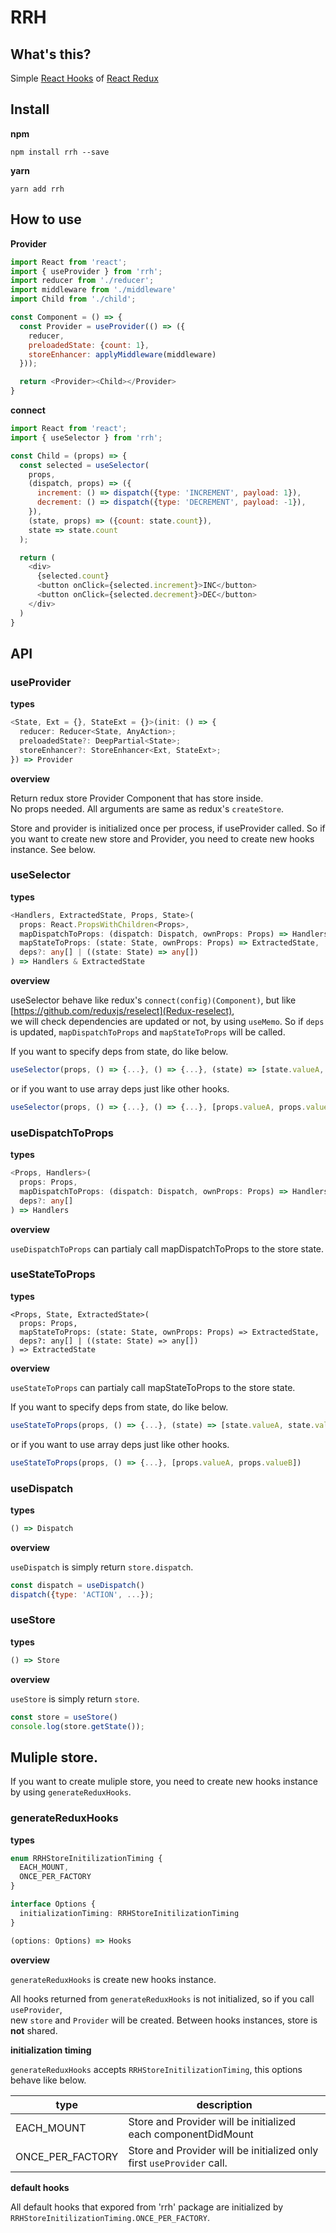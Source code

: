 # RRH

## What's this?

Simple [React Hooks](https://reactjs.org/docs/hooks-overview.html) of [React Redux](https://github.com/reduxjs/react-redux)

## Install

__npm__

```shell
npm install rrh --save
```

__yarn__

```shell
yarn add rrh
```

## How to use

__Provider__

```javascript
import React from 'react';
import { useProvider } from 'rrh';
import reducer from './reducer';
import middleware from './middleware'
import Child from './child';

const Component = () => {
  const Provider = useProvider(() => ({
    reducer,
    preloadedState: {count: 1},
    storeEnhancer: applyMiddleware(middleware)
  }));

  return <Provider><Child></Provider>
}
```


__connect__

```javascript
import React from 'react';
import { useSelector } from 'rrh';

const Child = (props) => {
  const selected = useSelector(
    props,
    (dispatch, props) => ({
      increment: () => dispatch({type: 'INCREMENT', payload: 1}),
      decrement: () => dispatch({type: 'DECREMENT', payload: -1}),
    }),
    (state, props) => ({count: state.count}),
    state => state.count
  );

  return (
    <div>
      {selected.count}
      <button onClick={selected.increment}>INC</button>
      <button onClick={selected.decrement}>DEC</button>
    </div>
  )
}
```

## API

### useProvider

__types__

```typescript
<State, Ext = {}, StateExt = {}>(init: () => {
  reducer: Reducer<State, AnyAction>;
  preloadedState?: DeepPartial<State>;
  storeEnhancer?: StoreEnhancer<Ext, StateExt>;
}) => Provider
```

__overview__

Return redux store Provider Component that has store inside.  
No props needed.
All arguments are same as redux's `createStore`.

Store and provider is initialized once per process, if useProvider called.
So if you want to create new store and Provider, you need to create new hooks instance. See below.


### useSelector

__types__

```typescript
<Handlers, ExtractedState, Props, State>(
  props: React.PropsWithChildren<Props>,
  mapDispatchToProps: (dispatch: Dispatch, ownProps: Props) => Handlers,
  mapStateToProps: (state: State, ownProps: Props) => ExtractedState,
  deps?: any[] | ((state: State) => any[])
) => Handlers & ExtractedState
```
__overview__

useSelector behave like redux's `connect(config)(Component)`, but like [https://github.com/reduxjs/reselect](Redux-reselect),  
we will check dependencies are updated or not, by using `useMemo`.
So if `deps` is updated, `mapDispatchToProps` and `mapStateToProps` will be called.

If you want to specify deps from state, do like below.

```javascript
useSelector(props, () => {...}, () => {...}, (state) => [state.valueA, state.valueB, ...])
```

or if you want to use array deps just like other hooks.

```javascript
useSelector(props, () => {...}, () => {...}, [props.valueA, props.valueB])
```

### useDispatchToProps

__types__

```typescript
<Props, Handlers>(
  props: Props,
  mapDispatchToProps: (dispatch: Dispatch, ownProps: Props) => Handlers,
  deps?: any[]
) => Handlers
```

__overview__

`useDispatchToProps` can partialy call mapDispatchToProps to the store state.


### useStateToProps

__types__

```
<Props, State, ExtractedState>(
  props: Props,
  mapStateToProps: (state: State, ownProps: Props) => ExtractedState,
  deps?: any[] | ((state: State) => any[])
) => ExtractedState
```

__overview__

`useStateToProps` can partialy call mapStateToProps to the store state.

If you want to specify deps from state, do like below.

```javascript
useStateToProps(props, () => {...}, (state) => [state.valueA, state.valueB, ...])
```

or if you want to use array deps just like other hooks.

```javascript
useStateToProps(props, () => {...}, [props.valueA, props.valueB])
```

### useDispatch

__types__

```typescript
() => Dispatch
```

__overview__

`useDispatch` is simply return `store.dispatch`.

```javascript
const dispatch = useDispatch()
dispatch({type: 'ACTION', ...});
```

### useStore

__types__

```typescript
() => Store
```

__overview__

`useStore` is simply return `store`.

```javascript
const store = useStore()
console.log(store.getState());
```


## Muliple store.

If you want to create muliple store, you need to create new hooks instance by using `generateReduxHooks`.

### generateReduxHooks

__types__

```typescript
enum RRHStoreInitilizationTiming {
  EACH_MOUNT,
  ONCE_PER_FACTORY
}

interface Options {
  initializationTiming: RRHStoreInitilizationTiming
}

(options: Options) => Hooks
```

__overview__

`generateReduxHooks` is create new hooks instance.  

All hooks returned from `generateReduxHooks` is not initialized, so if you call `useProvider`,  
new `store` and `Provider` will be created.
Between hooks instances, store is __not__ shared.


__initialization timing__

`generateReduxHooks` accepts `RRHStoreInitilizationTiming`, this options behave like below.

|type|description|
----|----
|EACH_MOUNT|Store and Provider will be initialized each componentDidMount|
|ONCE_PER_FACTORY|Store and Provider will be initialized only first `useProvider` call.|


__default hooks__

All default hooks that expored from 'rrh' package are initialized by `RRHStoreInitilizationTiming.ONCE_PER_FACTORY`.
